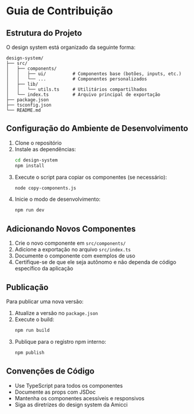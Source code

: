 
# Guia de Contribuição

## Estrutura do Projeto

O design system está organizado da seguinte forma:

```
design-system/
├── src/
│   ├── components/
│   │   ├── ui/          # Componentes base (botões, inputs, etc.)
│   │   └── ...          # Componentes personalizados
│   ├── lib/
│   │   └── utils.ts     # Utilitários compartilhados
│   └── index.ts         # Arquivo principal de exportação
├── package.json
├── tsconfig.json
└── README.md
```

## Configuração do Ambiente de Desenvolvimento

1. Clone o repositório
2. Instale as dependências:
   ```bash
   cd design-system
   npm install
   ```
3. Execute o script para copiar os componentes (se necessário):
   ```bash
   node copy-components.js
   ```
4. Inicie o modo de desenvolvimento:
   ```bash
   npm run dev
   ```

## Adicionando Novos Componentes

1. Crie o novo componente em `src/components/`
2. Adicione a exportação no arquivo `src/index.ts`
3. Documente o componente com exemplos de uso
4. Certifique-se de que ele seja autônomo e não dependa de código específico da aplicação

## Publicação

Para publicar uma nova versão:

1. Atualize a versão no `package.json`
2. Execute o build:
   ```bash
   npm run build
   ```
3. Publique para o registro npm interno:
   ```bash
   npm publish
   ```

## Convenções de Código

- Use TypeScript para todos os componentes
- Documente as props com JSDoc
- Mantenha os componentes acessíveis e responsivos
- Siga as diretrizes do design system da Amicci
